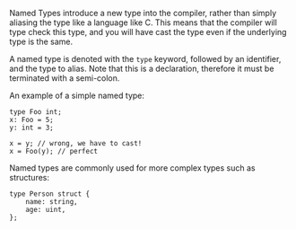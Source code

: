 Named Types introduce a new type into the compiler, rather than simply aliasing the type like a language like C. This means that the compiler will type check this type, and you will have cast the type even if the underlying type is the same.

A named type is denoted with the `type` keyword, followed by an identifier, and the type to alias. Note that this is a declaration, therefore it must be terminated with a semi-colon.

An example of a simple named type:

	type Foo int;
	x: Foo = 5;
	y: int = 3;

	x = y; // wrong, we have to cast!
	x = Foo(y); // perfect

Named types are commonly used for more complex types such as structures:

	type Person struct {
		name: string,
		age: uint,
	};
